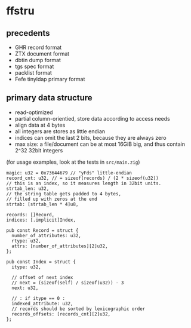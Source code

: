 # ffstru

## precedents
- GHR record format
- ZTX document format
- dbtin dump format
- tgs spec format
- packlist format
- Fefe tinyldap primary format

## primary data structure
- read-optimized
- partial column-orientied, store data according to access needs
- align data at 4 bytes
- all integers are stores as little endian
- indices can omit the last 2 bits, because they are always zero
- max size: a file/document can be at most 16GiB big, and thus contain
  2^32 32bit integers

(for usage examples, look at the tests in `src/main.zig`)

```zig
magic: u32 = 0x73644679 // "yFds" little-endian
record_cnt: u32, // = sizeof(records) / (2 * sizeof(u32))
// this is an index, so it measures length in 32bit units.
strtab_len: u32,
// the string table gets padded to 4 bytes,
// filled up with zeros at the end
strtab: [strtab_len * 4]u8,

records: []Record,
indices: [.implicit]Index,

pub const Record = struct {
  number_of_attributes: u32,
  rtype: u32,
  attrs: [number_of_attributes][2]u32,
};

pub const Index = struct {
  itype: u32,

  // offset of next index
  // next = (sizeof(self) / sizeof(u32)) - 3
  next: u32,

  // : if itype == 0 :
  indexed_attribute: u32,
  // records should be sorted by lexicographic order
  records_offsets: [records_cnt][2]u32,
};
```
